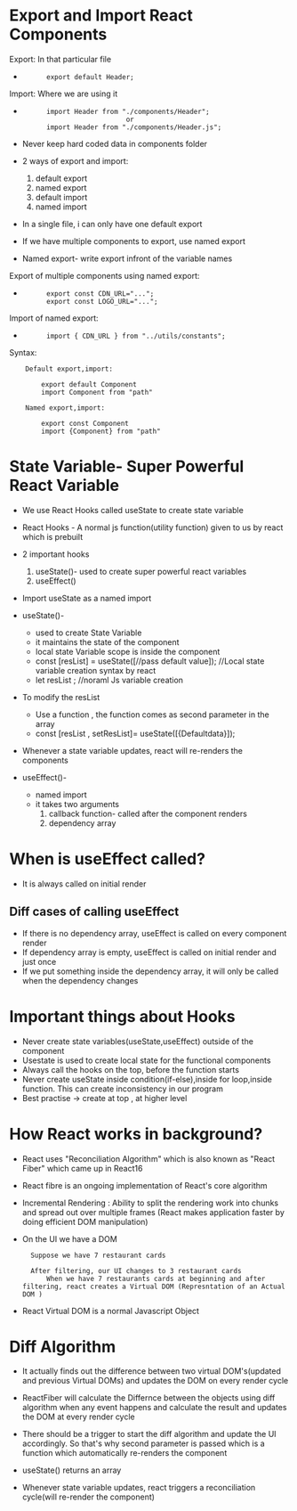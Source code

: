 # Export and Import React Components
Export: In that particular file
-           export default Header;
Import: Where we are using it
-           import Header from "./components/Header";
                                or
            import Header from "./components/Header.js";
- Never keep hard coded data in components folder

- 2 ways of export and import:
    1. default export
    2. named export
    3. default import
    4. named import
- In a single file, i can only have one default export
- If we have multiple components to export, use named export
- Named export- write export infront of the variable names

Export of multiple components using named export:
-           export const CDN_URL="...";
            export const LOGO_URL="...";
Import of named export:
-           import { CDN_URL } from "../utils/constants";

Syntax:

        Default export,import:

            export default Component
            import Component from "path"

        Named export,import:

            export const Component
            import {Component} from "path"

# State Variable- Super Powerful React Variable
- We use React Hooks called useState to create state variable
- React Hooks - A normal js function(utility function) given to us by react which is prebuilt
- 2 important hooks
    1. useState()- used to create super powerful react variables
    2. useEffect()
- Import useState as a named import
- useState()-
    - used to create State Variable
    - it maintains the state of the component
    - local state Variable scope is inside the component
    - const [resList] = useState([//pass default value]); //Local state variable creation syntax by react
    - let resList ; //noraml Js variable creation
- To modify the resList
    - Use a function , the function comes as second parameter in the array
    - const [resList , setResList]= useState([{Defaultdata}]);
- Whenever a state variable updates, react will re-renders the components

- useEffect()-
    - named import
    - it takes two arguments
        1. callback function- called after the component renders
        2. dependency array

# When is useEffect called?
- It is always called on initial render

## Diff cases of calling useEffect
- If there is no dependency array, useEffect is called on every component render
- If dependency array is empty, useEffect is called on initial render and just once
- If we put something inside the dependency array, it will only be called when the dependency changes

# Important things about Hooks
- Never create state variables(useState,useEffect) outside of the component
- Usestate is used to create local state for the functional components
- Always call the hooks on the top, before the function starts
- Never create useState inside condition(if-else),inside for loop,inside function. This can create inconsistency in our program
- Best practise -> create at top , at higher level

# How React works in background?
- React uses "Reconciliation Algorithm" which is also known as "React Fiber" which came up in React16
- React fibre is an ongoing implementation of React's core algorithm
- Incremental Rendering : Ability to split the rendering work into chunks and spread out over multiple frames (React makes application faster by doing efficient DOM manipulation)
- On the UI we have a DOM

        Suppose we have 7 restaurant cards

        After filtering, our UI changes to 3 restaurant cards 
            When we have 7 restaurants cards at beginning and after filtering, react creates a Virtual DOM (Represntation of an Actual DOM )
- React Virtual DOM is a normal Javascript Object

# Diff Algorithm
- It actually finds out the difference between two virtual DOM's(updated and previous Virtual DOMs) and updates the DOM on every render cycle
- ReactFiber will calculate the Differnce between the objects using diff algorithm when any event happens and calculate the result and updates the DOM at every render cycle

- There should be a trigger to start the diff algorithm and update the UI accordingly. So that's why second parameter is passed which is a function which automatically re-renders the component
- useState() returns an array

- Whenever state variable updates, react triggers a reconciliation cycle(will re-render the component)